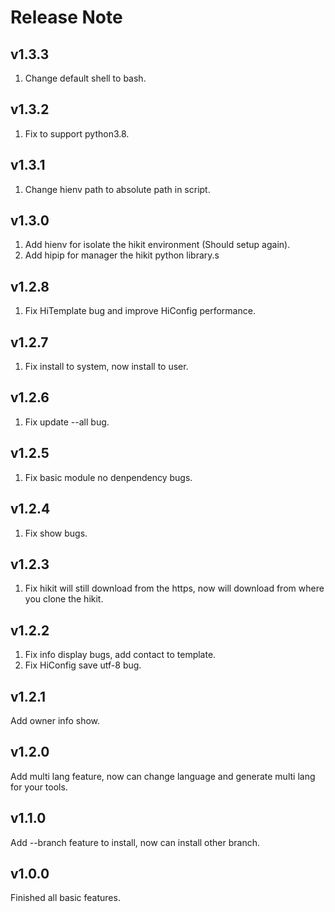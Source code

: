 # Release Note

## v1.3.3
1. Change default shell to bash.

## v1.3.2
1. Fix to support python3.8.

## v1.3.1
1. Change hienv path to absolute path in script.

## v1.3.0
1. Add hienv for isolate the hikit environment (Should setup again).
2. Add hipip for manager the hikit python library.s

## v1.2.8
1. Fix HiTemplate bug and improve HiConfig performance.

## v1.2.7
1. Fix install to system, now install to user.

## v1.2.6
1. Fix update --all bug.

## v1.2.5
1. Fix basic module no denpendency bugs.

## v1.2.4
1. Fix show bugs.

## v1.2.3
1. Fix hikit will still download from the https, now will download from where you clone the hikit.

## v1.2.2
1. Fix info display bugs, add contact to template.
2. Fix HiConfig save utf-8 bug.

## v1.2.1
Add owner info show.

## v1.2.0
Add multi lang feature, now can change language and generate multi lang for your tools.

## v1.1.0
Add --branch feature to install, now can install other branch.

## v1.0.0
Finished all basic features.
